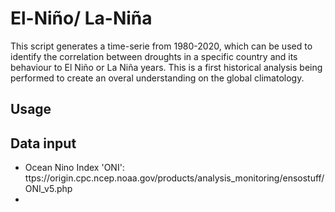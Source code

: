 # El-Niño/ La-Niña
This script generates a time-serie from 1980-2020, which can be used to identify the correlation between droughts in a specific country and its behaviour to El Niño or La Niña years. This is a first historical analysis being performed to create an overal understanding on the global climatology. 

## Usage

## Data input
- Ocean Nino Index 'ONI': ttps://origin.cpc.ncep.noaa.gov/products/analysis_monitoring/ensostuff/ONI_v5.php
- 
